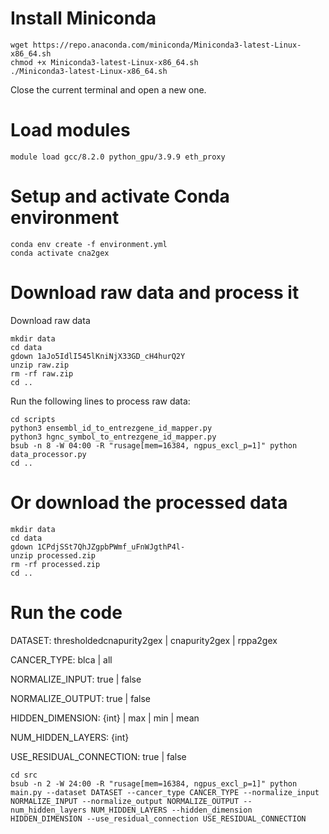 # Install Miniconda

```
wget https://repo.anaconda.com/miniconda/Miniconda3-latest-Linux-x86_64.sh
chmod +x Miniconda3-latest-Linux-x86_64.sh
./Miniconda3-latest-Linux-x86_64.sh
```

Close the current terminal and open a new one.

# Load modules

```
module load gcc/8.2.0 python_gpu/3.9.9 eth_proxy
```

# Setup and activate Conda environment

```
conda env create -f environment.yml
conda activate cna2gex
```

# Download raw data and process it

Download raw data
```
mkdir data
cd data
gdown 1aJo5IdlI545lKniNjX33GD_cH4hurQ2Y
unzip raw.zip
rm -rf raw.zip
cd ..
```

Run the following lines to process raw data:

```
cd scripts
python3 ensembl_id_to_entrezgene_id_mapper.py
python3 hgnc_symbol_to_entrezgene_id_mapper.py
bsub -n 8 -W 04:00 -R "rusage[mem=16384, ngpus_excl_p=1]" python data_processor.py
cd ..
```

# Or download the processed data

```
mkdir data
cd data
gdown 1CPdjSSt7QhJZgpbPWmf_uFnWJgthP4l-
unzip processed.zip
rm -rf processed.zip
cd ..
```

# Run the code

DATASET: thresholdedcnapurity2gex | cnapurity2gex | rppa2gex

CANCER_TYPE: blca | all

NORMALIZE_INPUT: true | false

NORMALIZE_OUTPUT: true | false

HIDDEN_DIMENSION: {int} | max | min | mean

NUM_HIDDEN_LAYERS: {int}

USE_RESIDUAL_CONNECTION: true | false

```
cd src
bsub -n 2 -W 24:00 -R "rusage[mem=16384, ngpus_excl_p=1]" python main.py --dataset DATASET --cancer_type CANCER_TYPE --normalize_input NORMALIZE_INPUT --normalize_output NORMALIZE_OUTPUT --num_hidden_layers NUM_HIDDEN_LAYERS --hidden_dimension HIDDEN_DIMENSION --use_residual_connection USE_RESIDUAL_CONNECTION
```
